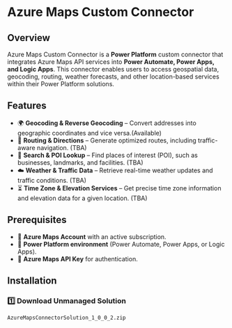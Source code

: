 # Azure Maps Custom Connector

## Overview  
Azure Maps Custom Connector is a **Power Platform** custom connector that integrates Azure Maps API services into **Power Automate, Power Apps, and Logic Apps**. This connector enables users to access geospatial data, geocoding, routing, weather forecasts, and other location-based services within their Power Platform solutions.

## Features  
- 🌍 **Geocoding & Reverse Geocoding** – Convert addresses into geographic coordinates and vice versa.(Available)
- 🚗 **Routing & Directions** – Generate optimized routes, including traffic-aware navigation. (TBA)
- 🔎 **Search & POI Lookup** – Find places of interest (POI), such as businesses, landmarks, and facilities. (TBA)
- ☁️ **Weather & Traffic Data** – Retrieve real-time weather updates and traffic conditions.  (TBA)
- ⏳ **Time Zone & Elevation Services** – Get precise time zone information and elevation data for a given location.  (TBA)

## Prerequisites  
- 🔹 **Azure Maps Account** with an active subscription.  
- 🔹 **Power Platform environment** (Power Automate, Power Apps, or Logic Apps).  
- 🔹 **Azure Maps API Key** for authentication.  

## Installation  

### 1️⃣ Download Unmanaged Solution
```sh
AzureMapsConnectorSolution_1_0_0_2.zip
